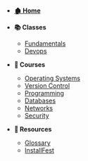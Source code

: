 - **[🏚 Home](/_home.md)**
- **📚 Classes**
    - [Fundamentals](/classes/fundamentals/_home.md)
    - [Devops](/classes/devops/_home.md)
- **📖 Courses**
    - [Operating Systems](/courses/os/_home.md)
    - [Version Control](/courses/version-control/_home.md)
    - [Programming](/courses/programming/_home.md)
    - [Databases](/courses/databases/_home.md)
    - [Networks](/courses/networks/_home.md)
    - [Security](/courses/security/_home.md)

- **🧰 Resources**
    - [Glossary](/resources/glossary.md)
    - [InstallFest](/resources/setup/installFest.md)
